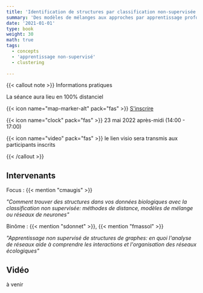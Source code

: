 ```yaml
---
title: 'Identification de structures par classification non-supervisée'
summary: 'Des modèles de mélanges aux approches par apprentissage profond'
date: '2021-01-01'
type: book
weight: 30
math: true
tags:
  - concepts
  - 'apprentissage non-supervisé'
  - clustering
  
---
```



{{< callout note >}}
Informations pratiques

La séance aura lieu en 100% distanciel

{{< icon name="map-marker-alt" pack="fas" >}} <a href="https://app.livestorm.co/inrae/lia-en-sciences-du-vivant-seance-2-du-modele-de-melanges-aux-reseaux-de-neurones?type=detailed">S'inscrire</a>

{{< icon name="clock" pack="fas" >}} 23 mai 2022 après-midi (14:00 - 17:00)

{{< icon name="video" pack="fas" >}} le lien visio sera transmis aux participants inscrits


{{< /callout >}}

## Intervenants

Focus : {{< mention "cmaugis" >}}


*"Comment trouver des structures dans vos données biologiques  avec la classification non supervisée: méthodes de distance, modèles de mélange ou réseaux de neurones"*

Binôme : {{< mention "sdonnet" >}}, {{< mention "fmassol" >}}

*"Apprentissage non supervisé de structures de graphes: en quoi l'analyse de réseaux aide à comprendre les interactions et l'organisation des réseaux écologiques"*

## Vidéo

à venir

<!-- {{< youtube rfscVS0vtbw >}} -->


